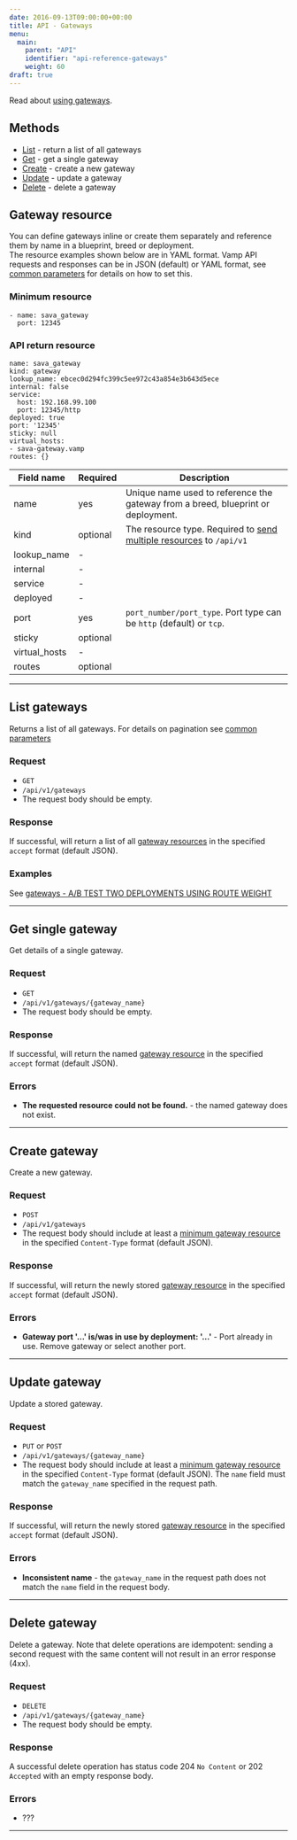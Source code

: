 ```yaml
---
date: 2016-09-13T09:00:00+00:00
title: API - Gateways
menu:
  main:
    parent: "API"
    identifier: "api-reference-gateways"
    weight: 60
draft: true
---
```

Read about [using gateways](documentation/using-vamp/gateways/).

## Methods
 
 * [List](/documentation/api/v9.9.9/api-gateways/#list-gateways) - return a list of all gateways
 * [Get](/documentation/api/v9.9.9/api-gateways/#get-single-gateway) - get a single gateway
 * [Create](/documentation/api/v9.9.9/api-gateways/#create-gateway) - create a new gateway 
 * [Update](/documentation/api/v9.9.9/api-gateways/#update-gateway) - update a gateway
 * [Delete](/documentation/api/v9.9.9/api-gateways/#delete-gateway) - delete a gateway

## Gateway resource
You can define gateways inline or create them separately and reference them by name in a blueprint, breed or deployment.  
The resource examples shown below are in YAML format. Vamp API requests and responses can be in JSON (default) or YAML format, see [common parameters](/documentation/api/v9.9.9/api-common-parameters) for details on how to set this. 

### Minimum resource

```
- name: sava_gateway
  port: 12345
```

### API return resource

```
name: sava_gateway
kind: gateway
lookup_name: ebcec0d294fc399c5ee972c43a854e3b643d5ece
internal: false
service:
  host: 192.168.99.100
  port: 12345/http
deployed: true
port: '12345'
sticky: null
virtual_hosts:
- sava-gateway.vamp
routes: {}
```

 Field name        |  Required | Description          
 -----------------|--------|---------
 name |  yes  | Unique name used to reference the gateway from a breed, blueprint or deployment.
 kind |  optional  | The resource type. Required to [send multiple resources](/documentation/api/v9.9.9/api-overview/#send-multiple-resources) to `/api/v1`
 lookup_name |  -  |
 internal  |  -  |
 service  |  -  |
 deployed  |  -  |
 port  |  yes  | `port_number/port_type`.  Port type can be `http` (default) or `tcp`.
 sticky |  optional  |
 virtual_hosts  |  -  |
 routes  |  optional  | 
  
----------- 
    
## List gateways

Returns a list of all gateways. For details on pagination see [common parameters](/documentation/api/v9.9.9/api-common-parameters)

### Request
* `GET`
* `/api/v1/gateways`
* The request body should be empty.

### Response
If successful, will return a list of all [gateway resources](/documentation/api/v9.9.9/api-gateways/#gateway-resource) in the specified `accept` format (default JSON).  

### Examples

See [gateways - A/B TEST TWO DEPLOYMENTS USING ROUTE WEIGHT](/documentation/using-vamp/gateways/#example-a-b-test-two-deployments-using-route-weight)

----------- 
    
## Get single gateway

Get details of a single gateway.

### Request
* `GET`
* `/api/v1/gateways/{gateway_name}`
* The request body should be empty.

### Response
If successful, will return the named [gateway resource](/documentation/api/v9.9.9/api-gateways/#gateway-resource) in the specified `accept` format (default JSON).  

### Errors
* **The requested resource could not be found.** - the named gateway does not exist.

----------- 
    
## Create gateway

Create a new gateway.

### Request
* `POST`
* `/api/v1/gateways`
* The request body should include at least a [minimum gateway resource](/documentation/api/v9.9.9/api-gateways/#gateway-resource) in the specified `Content-Type` format (default JSON).

### Response
If successful, will return the newly stored [gateway resource](/documentation/api/v9.9.9/api-gateways/#gateway-resource) in the specified `accept` format (default JSON).  

### Errors
* **Gateway port '...' is/was in use by deployment: '...'** - Port already in use. Remove gateway or select another port.

----------- 
    
## Update gateway

Update a stored gateway.

### Request
* `PUT` or `POST`
* `/api/v1/gateways/{gateway_name}`
* The request body should include at least a [minimum gateway resource](/documentation/api/v9.9.9/api-gateways/#gateway-resource) in the specified `Content-Type` format (default JSON).  The `name` field must match the `gateway_name` specified in the request path.

### Response
If successful, will return the newly stored [gateway resource](/documentation/api/v9.9.9/api-gateways/#gateway-resource) in the specified `accept` format (default JSON).  

### Errors
* **Inconsistent name** - the `gateway_name` in the request path does not match the `name` field in the request body.

----------- 
    
## Delete gateway

Delete a gateway. Note that delete operations are idempotent: sending a second request with the same content will not result in an error response (4xx).

### Request
* `DELETE`
* `/api/v1/gateways/{gateway_name}`
* The request body should be empty.

### Response
A successful delete operation has status code 204 `No Content` or 202 `Accepted` with an empty response body.

### Errors
* ???

----------- 